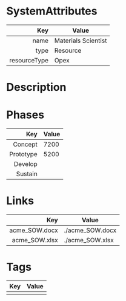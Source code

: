 # SystemAttributes

| Key                       | Value                |
| ------------------------: | -------------------- |
| name                      | Materials Scientist          |
| type                      | Resource    |
| resourceType              | Opex     |

# Description


# Phases

| Key                       | Value                |
| ------------------------: | -------------------- |
| Concept                   |  7200                    |
| Prototype                 | 5200                     |
| Develop                   |                      |
| Sustain                   |                      |

# Links

| Key                       | Value                |
| ------------------------: | -------------------- |
| acme_SOW.docx     |  ./acme_SOW.docx     |
| acme_SOW.xlsx     |  ./acme_SOW.xlsx     |

# Tags

| Key                       | Value                |
| ------------------------: | -------------------- |
|                           |                      |